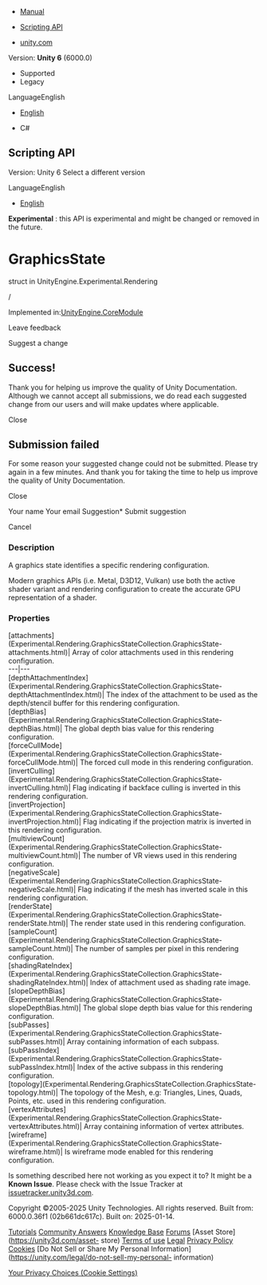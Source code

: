 [ ]()

  * [Manual](../Manual/index.html)
  * [Scripting API](../ScriptReference/index.html)

  * [unity.com](https://unity.com/)

Version: **Unity 6** (6000.0)

  * Supported
  * Legacy

LanguageEnglish

  * [English]()

  * C#

[ ](https://docs.unity3d.com)

## Scripting API

Version: Unity 6 Select a different version

LanguageEnglish

  * [English]()

**Experimental** : this API is experimental and might be changed or removed in
the future.

# GraphicsState

struct in UnityEngine.Experimental.Rendering

/

Implemented in:[UnityEngine.CoreModule](UnityEngine.CoreModule.html)

Leave feedback

Suggest a change

## Success!

Thank you for helping us improve the quality of Unity Documentation. Although
we cannot accept all submissions, we do read each suggested change from our
users and will make updates where applicable.

Close

## Submission failed

For some reason your suggested change could not be submitted. Please <a>try
again</a> in a few minutes. And thank you for taking the time to help us
improve the quality of Unity Documentation.

Close

Your name Your email Suggestion* Submit suggestion

Cancel

[ ]()

### Description

A graphics state identifies a specific rendering configuration.

Modern graphics APIs (i.e. Metal, D3D12, Vulkan) use both the active shader
variant and rendering configuration to create the accurate GPU representation
of a shader.

### Properties

[attachments](Experimental.Rendering.GraphicsStateCollection.GraphicsState-
attachments.html)| Array of color attachments used in this rendering
configuration.  
---|---  
[depthAttachmentIndex](Experimental.Rendering.GraphicsStateCollection.GraphicsState-
depthAttachmentIndex.html)| The index of the attachment to be used as the
depth/stencil buffer for this rendering configuration.  
[depthBias](Experimental.Rendering.GraphicsStateCollection.GraphicsState-
depthBias.html)| The global depth bias value for this rendering configuration.  
[forceCullMode](Experimental.Rendering.GraphicsStateCollection.GraphicsState-
forceCullMode.html)| The forced cull mode in this rendering configuration.  
[invertCulling](Experimental.Rendering.GraphicsStateCollection.GraphicsState-
invertCulling.html)| Flag indicating if backface culling is inverted in this
rendering configuration.  
[invertProjection](Experimental.Rendering.GraphicsStateCollection.GraphicsState-
invertProjection.html)| Flag indicating if the projection matrix is inverted
in this rendering configuration.  
[multiviewCount](Experimental.Rendering.GraphicsStateCollection.GraphicsState-
multiviewCount.html)| The number of VR views used in this rendering
configuration.  
[negativeScale](Experimental.Rendering.GraphicsStateCollection.GraphicsState-
negativeScale.html)| Flag indicating if the mesh has inverted scale in this
rendering configuration.  
[renderState](Experimental.Rendering.GraphicsStateCollection.GraphicsState-
renderState.html)| The render state used in this rendering configuration.  
[sampleCount](Experimental.Rendering.GraphicsStateCollection.GraphicsState-
sampleCount.html)| The number of samples per pixel in this rendering
configuration.  
[shadingRateIndex](Experimental.Rendering.GraphicsStateCollection.GraphicsState-
shadingRateIndex.html)| Index of attachment used as shading rate image.  
[slopeDepthBias](Experimental.Rendering.GraphicsStateCollection.GraphicsState-
slopeDepthBias.html)| The global slope depth bias value for this rendering
configuration.  
[subPasses](Experimental.Rendering.GraphicsStateCollection.GraphicsState-
subPasses.html)| Array containing information of each subpass.  
[subPassIndex](Experimental.Rendering.GraphicsStateCollection.GraphicsState-
subPassIndex.html)| Index of the active subpass in this rendering
configuration.  
[topology](Experimental.Rendering.GraphicsStateCollection.GraphicsState-
topology.html)| The topology of the Mesh, e.g: Triangles, Lines, Quads,
Points, etc. used in this rendering configuration.  
[vertexAttributes](Experimental.Rendering.GraphicsStateCollection.GraphicsState-
vertexAttributes.html)| Array containing information of vertex attributes.  
[wireframe](Experimental.Rendering.GraphicsStateCollection.GraphicsState-
wireframe.html)| Is wireframe mode enabled for this rendering configuration.  
  
Is something described here not working as you expect it to? It might be a
**Known Issue**. Please check with the Issue Tracker at
[issuetracker.unity3d.com](https://issuetracker.unity3d.com).

Copyright ©2005-2025 Unity Technologies. All rights reserved. Built from:
6000.0.36f1 (02b661dc617c). Built on: 2025-01-14.

[Tutorials](https://unity3d.com/learn) [Community
Answers](https://answers.unity3d.com) [Knowledge
Base](https://support.unity3d.com/hc/en-us)
[Forums](https://forum.unity3d.com) [Asset Store](https://unity3d.com/asset-
store) [Terms of use](https://docs.unity3d.com/Manual/TermsOfUse.html)
[Legal](https://unity.com/legal) [Privacy
Policy](https://unity.com/legal/privacy-policy)
[Cookies](https://unity.com/legal/cookie-policy) [Do Not Sell or Share My
Personal Information](https://unity.com/legal/do-not-sell-my-personal-
information)

[Your Privacy Choices (Cookie Settings)](javascript:void\(0\);)

